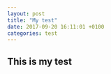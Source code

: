 ```yaml
---
layout: post
title: "My test"
date: 2017-09-20 16:11:01 +0100
categories: test
---
```


## This is my test
